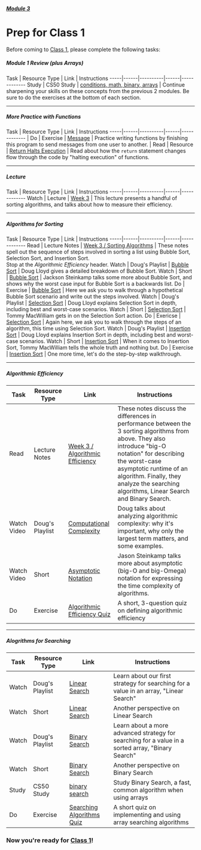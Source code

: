 ##### [Module 3](../..)

# Prep for Class 1

Before coming to [Class 1](../class1), please complete the following tasks:

##### Module 1 Review (plus Arrays)
Task | Resource Type | Link | Instructions
-----|------|----------|------|-------------
Study | CS50 Study | <a href="https://study.cs50.net/?toc=conditions,math,binary,arrays" target= "_blank">conditions, math, binary, arrays</a> | Continue sharpening your skills on these concepts from the previous 2 modules. Be sure to do the exercises at the bottom of each section.

***

##### More Practice with Functions
Task | Resource Type | Link | Instructions
-----|------|----------|------|-------------
| Do | Exercise | [Message](../exercises/message) | Practice writing functions by finishing this program to send messages from one user to another.
| Read | Resource | [Return Halts Execution](../resources/return-halts-execution) | Read about how the `return` statement changes flow through the code by "halting execution" of functions.

***

##### Lecture
Task | Resource Type | Link | Instructions
-----|------|----------|------|-------------
Watch | Lecture | <a href="https://www.youtube.com/watch?v=IEOO5UToo6A" target= "_blank">Week 3</a> | This lecture presents a handful of sorting algorithms, and talks about how to measure their efficiency.

***

##### Algorithms for Sorting
Task | Resource Type | Link | Instructions
-----|------|----------|------|-------------
Read | Lecture Notes | <a href="http://cdn.cs50.net/2015/fall/lectures/3/m/notes3m/notes3m.html#sorting_algorithms" target= "_blank">Week 3 / Sorting Algorithms</a> | These notes spell out the sequence of steps involved in sorting a list using Bubble Sort, Selection Sort, and Insertion Sort.<br>Stop at the *Algorithmic Efficiency* header.
Watch | Doug's Playlist | <a href="https://www.youtube.com/watch?v=Ui97-_n5xjo&list=PLhQjrBD2T382Bh-sc1w74c4V6_G2byC-T&index=4" target= "_blank">Bubble Sort</a> | Doug Lloyd gives a detailed breakdown of Bubble Sort.
Watch | Short | <a href="https://www.youtube.com/watch?v=8Kp-8OGwphY&index=3&list=PLhQjrBD2T3814twtDT9AHu1fnzHB0yAiE" target= "_blank">Bubble Sort</a> | Jackson Steinkamp talks some more about Bubble Sort, and shows why the worst case input for Bubble Sort is a backwards list.
Do | Exercise | [Bubble Sort](../exercises/bubble-sort) | Here we ask you to walk through a hypothetical Bubble Sort scenario and write out the steps involved.
Watch | Doug's Playlist | <a href="https://www.youtube.com/watch?v=lx9G71uLXIg&list=PLhQjrBD2T382Bh-sc1w74c4V6_G2byC-T&index=3" target= "_blank">Selection Sort</a> | Doug Lloyd explains Selection Sort in depth, including best and worst-case scenarios.
Watch | Short | <a href="https://www.youtube.com/watch?v=f8hXR_Hvybo&index=7&list=PLhQjrBD2T3814twtDT9AHu1fnzHB0yAiE" target= "_blank">Selection Sort</a> | Tommy MacWilliam gets in on the Selection Sort action.
Do | Exericse | [Selection Sort](../exercises/selection-sort) | Again here, we ask you to walk through the steps of an algorithm, this time using Selection Sort.
Watch | Doug's Playlist | <a href="https://www.youtube.com/watch?v=TwGb6ohsvUU&list=PLhQjrBD2T382Bh-sc1w74c4V6_G2byC-T&index=5" target= "_blank">Insertion Sort</a> | Doug Lloyd explains Insertion Sort in depth, including best and worst-case scenarios.
Watch | Short | <a href="https://www.youtube.com/watch?v=DFG-XuyPYUQ&index=4&list=PLhQjrBD2T3814twtDT9AHu1fnzHB0yAiE" target= "_blank">Insertion Sort</a> | When it comes to Insertion Sort, Tommy MacWilliam tells the whole truth and nothing but.
Do | Exercise | [Insertion Sort](../exercises/insertion-sort) | One more time, let's do the step-by-step walkthrough.

***

##### Algorithmic Efficiency
Task | Resource Type | Link | Instructions
-----|------|------|-------------
Read | Lecture Notes | <a href="http://cdn.cs50.net/2015/fall/lectures/3/m/notes3m/notes3m.html#algorithmic_efficiency" target= "_blank">Week 3 / Algorithmic Efficiency</a> | These notes discuss the differences in performance between the 3 sorting algorithms from above. They also introduce "big-O notation" for describing the worst-case asymptotic runtime of an algorithm. Finally, they analyze the searching algorithms, Linear Search and Binary Search.
Watch Video | Doug's Playlist | <a href="https://www.youtube.com/watch?v=IM9sHGlYV5A&list=PLhQjrBD2T382Bh-sc1w74c4V6_G2byC-T&index=2" target= "_blank">Computational Complexity</a> | Doug talks about analyzing algorithmic complexity: why it's important, why only the largest term matters, and some examples.
Watch Video | Short | <a href="https://www.youtube.com/watch?v=iOq5kSKqeR4" target= "_blank">Asymptotic Notation</a> | Jason Steinkamp talks more about asymptotic (big-O and big-Omega) notation for expressing the time complexity of algorithms.
Do | Exercise | [Algorithmic Efficiency Quiz](../exercises/algorithmic-efficiency) | A short, 3-question quiz on defining algorithmic efficiency

***

##### Alogrithms for Searching
Task | Resource Type | Link | Instructions
-----|----------|------|-------------
Watch | Doug's Playlist | <a href="https://www.youtube.com/watch?v=vZWfKBdSgXI&index=7&list=PLhQjrBD2T382Bh-sc1w74c4V6_G2byC-T" target= "_blank">Linear Search</a> | Learn about our first strategy for searching for a value in an array, "Linear Search"
Watch | Short | <a href="https://www.youtube.com/watch?v=CX2CYIJLwfg&list=PLhQjrBD2T3814twtDT9AHu1fnzHB0yAiE&index=5" target= "_blank">Linear Search</a> | Another perspective on Linear Search
Watch | Doug's Playlist | <a href="https://www.youtube.com/watch?v=5xlIPT1FRcA&index=8&list=PLhQjrBD2T382Bh-sc1w74c4V6_G2byC-T" target= "_blank">Binary Search</a> | Learn about a more advanced strategy for searching for a value in a sorted array, "Binary Search"
Watch | Short | <a href="https://www.youtube.com/watch?v=D5SrAga1pno&index=2&list=PLhQjrBD2T3814twtDT9AHu1fnzHB0yAiE" target= "_blank">Binary Search</a> | Another perspective on Binary Search
Study | CS50 Study | <a href="https://study.cs50.net/binary_search?toc=binary_search" target= "_blank">binary search</a> | Study Binary Search, a fast, common algorithm when using arrays
Do | Exercise | [Searching Algorithms Quiz](../exercises/searching-algorithms) | A short quiz on implementing and using array searching algorithms

### Now you're ready for [Class 1](../class1)!
